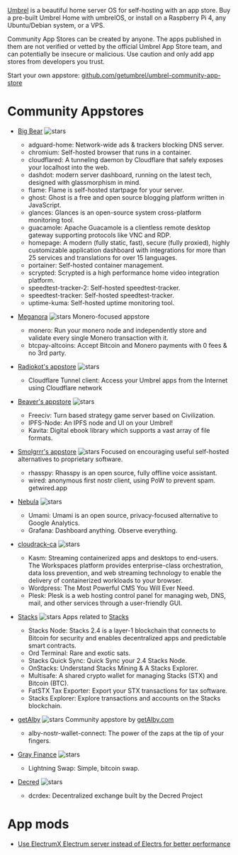 [Umbrel](https://github.com/getumbrel) is a beautiful home server OS for self-hosting with an app store. Buy a pre-built Umbrel Home with umbrelOS, or install on a Raspberry Pi 4, any Ubuntu/Debian system, or a VPS.

Community App Stores can be created by anyone. The apps published in them are not verified or vetted by the official Umbrel App Store team, and can potentially be insecure or malicious. Use caution and only add app stores from developers you trust.

Start your own appstore: [github.com/getumbrel/umbrel-community-app-store](https://github.com/getumbrel/umbrel-community-app-store)

# Community Appstores
- [Big Bear](https://github.com/bigbeartechworld/big-bear-umbrel) ![stars](https://img.shields.io/github/stars/bigbeartechworld/big-bear-umbrel.svg?style=social)
  - adguard-home: Network-wide ads & trackers blocking DNS server.
  - chromium: Self-hosted browser that runs in a container.
  - cloudflared: A tunneling daemon by Cloudflare that safely exposes your localhost into the web.
  - dashdot: modern server dashboard, running on the latest tech, designed with glassmorphism in mind.
  - flame: Flame is self-hosted startpage for your server.
  - ghost: Ghost is a free and open source blogging platform written in JavaScript.
  - glances: Glances is an open-source system cross-platform monitoring tool.
  - guacamole: Apache Guacamole is a clientless remote desktop gateway supporting protocols like VNC and RDP.
  - homepage: A modern (fully static, fast), secure (fully proxied), highly customizable application dashboard with integrations for more than 25 services and translations for over 15 languages.
  - portainer: Self-hosted container management.
  - scrypted: Scrypted is a high performance home video integration platform.
  - speedtest-tracker-2: Self-hosted speedtest-tracker.
  - speedtest-tracker: Self-hosted speedtest-tracker.
  - uptime-kuma: Self-hosted uptime monitoring tool.

- [Meganora](https://github.com/deverickapollo/meganero) ![stars](https://img.shields.io/github/stars/deverickapollo/meganero.svg?style=social)
  Monero-focused appstore
  - monero: Run your monero node and independently store and validate every single Monero transaction with it.
  - btcpay-altcoins: Accept Bitcoin and Monero payments with 0 fees & no 3rd party.
 
- [Radiokot's appstore](https://github.com/Radiokot/umbrel-app-store) ![stars](https://img.shields.io/github/stars/Radiokot/umbrel-app-store.svg?style=social)
  - Cloudflare Tunnel client: Access your Umbrel apps from the Internet using Cloudflare network

- [Beaver's appstore](https://github.com/buttonbeaver/beaver-umbrel-app-store) ![stars](https://img.shields.io/github/stars/buttonbeaver/beaver-umbrel-app-store.svg?style=social)
  - Freeciv: Turn based strategy game server based on Civilization.
  - IPFS-Node: An IPFS node and UI on your Umbrel!
  - Kavita: Digital ebook library which supports a vast array of file formats.
  
- [Smolgrrr's appstore](https://github.com/smolgrrr/smolgrrr_umbrel_apps) ![stars](https://img.shields.io/github/stars/smolgrrr/smolgrrr_umbrel_apps.svg?style=social)
  Focused on encouraging useful self-hosted alternatives to proprietary software.
  - rhasspy: Rhasspy is an open source, fully offline voice assistant.
  - wired: anonymous first nostr client, using PoW to prevent spam. getwired.app

- [Nebula](https://github.com/itsnebulalol/umbrel-store) ![stars](https://img.shields.io/github/stars/itsnebulalol/umbrel-store.svg?style=social)
  - Umami: Umami is an open source, privacy-focused alternative to Google Analytics.
  - Grafana: Dashboard anything. Observe everything.

- [cloudrack-ca](https://github.com/cloudrack-ca/cloudrack-umbrel-apps) ![stars](https://img.shields.io/github/stars/cloudrack-ca/cloudrack-umbrel-apps.svg?style=social)
  - Kasm: Streaming containerized apps and desktops to end-users. The Workspaces platform provides enterprise-class orchestration, data loss prevention, and web streaming technology to enable the delivery of containerized workloads to your browser.
  - Wordpress: The Most Powerful CMS You Will Ever Need.
  - Plesk: Plesk is a web hosting control panel for managing web, DNS, mail, and other services through a user-friendly GUI.

- [Stacks](https://github.com/ceramicwhite/stacks-apps-on-umbrel) ![stars](https://img.shields.io/github/stars/ceramicwhite/stacks-apps-on-umbrel.svg?style=social)
  Apps related to [Stacks](https://www.stacks.co/)
  -  Stacks Node: Stacks 2.4 is a layer-1 blockchain that connects to Bitcoin for security and enables decentralized apps and predictable smart contracts. 
  -  Ord Terminal: Rare and exotic sats.
  -  Stacks Quick Sync: Quick Sync your 2.4 Stacks Node.
  -  OnStacks: Understand Stacks Mining & A Stacks Explorer.
  -  Multisafe: A shared crypto wallet for managing Stacks (STX) and Bitcoin (BTC).
  -  FatSTX Tax Exporter: Export your STX transactions for tax software.
  -  Stacks Explorer: Explore transactions and accounts on the Stacks blockchain.

- [getAlby](https://github.com/getAlby/umbrel-community-app-store) ![stars](https://img.shields.io/github/stars/getAlby/umbrel-community-app-store.svg?style=social)
  Community appstore by [getAlby.com](https://getalby.com/)
  - alby-nostr-wallet-connect: The power of the zaps at the tip of your fingers.
    
- [Gray Finance](https://github.com/GrayFinance/gray-finance-community-app-store) ![stars](https://img.shields.io/github/stars/GrayFinance/gray-finance-community-app-store.svg?style=social)
  -  Lightning Swap: Simple, bitcoin swap.

- [Decred](https://github.com/decred/umbrel-app-store) ![stars](https://img.shields.io/github/stars/decred/umbrel-app-store.svg?style=social)
  - dcrdex: Decentralized exchange built by the Decred Project

# App mods
- [Use ElectrumX Electrum server instead of Electrs for better performance](mods/electrumx-instead-of-electrs.md)